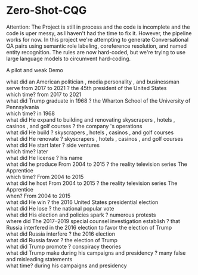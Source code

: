 # Zero-Shot-CQG

Attention: The Project is still in process and the code is incomplete and the code is uper messy, as I haven't had the time to fix it.
However, the pipeline works for now. In this project we're attempting to generate Conversational QA pairs using semantic role labeling, coreference resolution, and named entity recognition. The rules are now hard-coded, but we're trying to use large language models to circumvent hard-coding.

A pilot and weak Demo

what did an American politician , media personality , and businessman serve from 2017 to 2021 ? the 45th president of the United States <br />
which time? from 2017 to 2021 <br />
what did Trump graduate in 1968 ? the Wharton School of the University of Pennsylvania <br />
which time? in 1968 <br />
what did He expand to building and renovating skyscrapers , hotels , casinos , and golf courses ? the company 's operations <br />
what did He build ? skyscrapers , hotels , casinos , and golf courses <br />
what did He renovate ? skyscrapers , hotels , casinos , and golf courses <br />
what did He start later ? side ventures <br />
which time? later <br />
what did He license ? his name <br />
what did he produce From 2004 to 2015 ? the reality television series The Apprentice <br />
which time? From 2004 to 2015 <br />
what did he host From 2004 to 2015 ? the reality television series The Apprentice <br />
when? From 2004 to 2015 <br />
what did He win ? the 2016 United States presidential election <br />
what did He lose ? the national popular vote <br />
what did His election and policies spark ? numerous protests <br />
where did The 2017–2019 special counsel investigation establish ? that Russia interfered in the 2016 election to favor the election of Trump <br />
what did Russia interfere ? the 2016 election <br />
what did Russia favor ? the election of Trump <br />
what did Trump promote ? conspiracy theories <br />
what did Trump make during his campaigns and presidency ? many false and misleading statements <br />
what time? during his campaigns and presidency <br />
